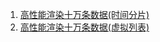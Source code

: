 1. [高性能渲染十万条数据(时间分片)](https://juejin.im/post/5d76f469f265da039a28aff7)
2. [高性能渲染十万条数据(虚拟列表)](https://juejin.im/post/5db684ddf265da4d495c40e5)
